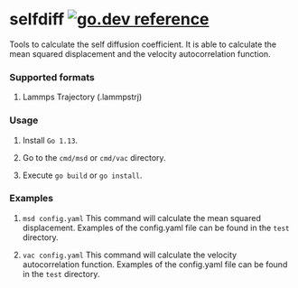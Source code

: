 # selfdiff [![go.dev reference](https://img.shields.io/badge/go.dev-reference-007d9c?logo=go&logoColor=white&style=flat-square)](https://pkg.go.dev/github.com/ortiye/selfdiff)
Tools to calculate the self diffusion coefficient. It is able to calculate the mean squared displacement and the velocity autocorrelation function.

### Supported formats

1. Lammps Trajectory (.lammpstrj)

### Usage

1. Install ```Go 1.13```.

2. Go to the ```cmd/msd``` or ```cmd/vac``` directory.

3. Execute ```go build``` or ```go install```.

### Examples
1. ```msd config.yaml```
   This command will calculate the mean squared displacement. Examples of the config.yaml file can be found in the ```test``` directory.

2. ```vac config.yaml```
   This command will calculate the velocity autocorrelation function. Examples of the config.yaml file can be found in the ```test``` directory.

